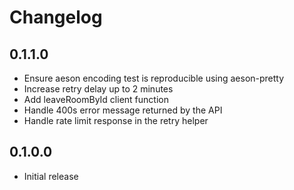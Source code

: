 # Changelog

## 0.1.1.0

- Ensure aeson encoding test is reproducible using aeson-pretty
- Increase retry delay up to 2 minutes
- Add leaveRoomById client function
- Handle 400s error message returned by the API
- Handle rate limit response in the retry helper

## 0.1.0.0

- Initial release
